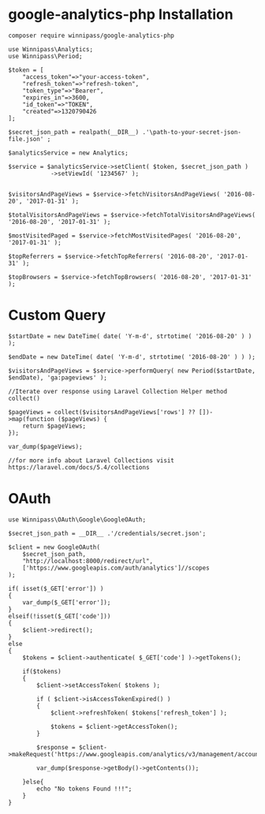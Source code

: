 # google-analytics-php Installation

    composer require winnipass/google-analytics-php

    use Winnipass\Analytics;
    use Winnipass\Period;

    $token = [
        "access_token"=>"your-access-token", 
        "refresh_token"=>"refresh-token", 
        "token_type"=>"Bearer",
        "expires_in"=>3600, 
        "id_token"=>"TOKEN", 
        "created"=>1320790426
    ];

    $secret_json_path = realpath(__DIR__) .'\path-to-your-secret-json-file.json' ;

    $analyticsService = new Analytics;

    $service = $analyticsService->setClient( $token, $secret_json_path )
                ->setViewId( '1234567' );
                
                
    $visitorsAndPageViews = $service->fetchVisitorsAndPageViews( '2016-08-20', '2017-01-31' );

    $totalVisitorsAndPageViews = $service->fetchTotalVisitorsAndPageViews( '2016-08-20', '2017-01-31' );

    $mostVisitedPaged = $service->fetchMostVisitedPages( '2016-08-20', '2017-01-31' );

    $topReferrers = $service->fetchTopReferrers( '2016-08-20', '2017-01-31' );

    $topBrowsers = $service->fetchTopBrowsers( '2016-08-20', '2017-01-31' );

# Custom Query
    $startDate = new DateTime( date( 'Y-m-d', strtotime( '2016-08-20' ) ) ); 

    $endDate = new DateTime( date( 'Y-m-d', strtotime( '2016-08-20' ) ) ); 

    $visitorsAndPageViews = $service->performQuery( new Period($startDate, $endDate), 'ga:pageviews' );

    //Iterate over response using Laravel Collection Helper method collect()

    $pageViews = collect($visitorsAndPageViews['rows'] ?? [])->map(function ($pageViews) {
        return $pageViews;
    });

    var_dump($pageViews);

    //for more info about Laravel Collections visit https://laravel.com/docs/5.4/collections

# OAuth
    use Winnipass\OAuth\Google\GoogleOAuth;
    
    $secret_json_path = __DIR__ .'/credentials/secret.json';

    $client = new GoogleOAuth( 
        $secret_json_path, 
        "http://localhost:8000/redirect/url", 
        ['https://www.googleapis.com/auth/analytics']//scopes 
    );

    if( isset($_GET['error']) )
    {
        var_dump($_GET['error']);
    }
    elseif(!isset($_GET['code']))
    {
        $client->redirect();
    }
    else
    {
        $tokens = $client->authenticate( $_GET['code'] )->getTokens();

        if($tokens)
        {
            $client->setAccessToken( $tokens );

            if ( $client->isAccessTokenExpired() ) 
            {
                $client->refreshToken( $tokens['refresh_token'] );
            
                $tokens = $client->getAccessToken();
            }

            $response = $client->makeRequest('https://www.googleapis.com/analytics/v3/management/accounts');

            var_dump($response->getBody()->getContents());

        }else{
            echo "No tokens Found !!!";
        }
    }

